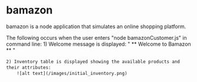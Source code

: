 # bamazon
bamazon is a node application that simulates an online shopping platform.

The following occurs when the user enters "node bamazonCustomer.js" in command line:
    1) Welcome message is displayed: " ** Welcome to Bamazon ** "

    2) Inventory table is displayed showing the available products and their attributes:
        ![alt text](/images/initial_inventory.png)